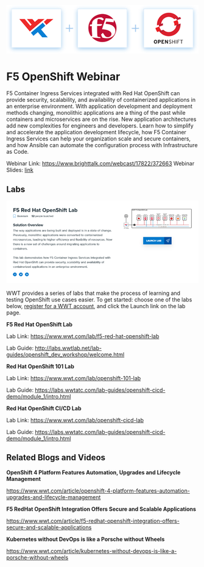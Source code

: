 ![Header](images/f5plusWWTplusO.png "Header")

# F5 OpenShift Webinar

F5 Container Ingress Services integrated with Red Hat OpenShift can provide security, scalability, and availability of containerized applications in an enterprise environment. With application development and deployment methods changing, monolithic applications are a thing of the past while containers and microservices are on the rise. New application architectures add new complexities for engineers and developers. Learn how to simplify and accelerate the application development lifecycle, how F5 Container Ingress Services can help your organization scale and secure containers, and how Ansible can automate the configuration process with Infrastructure as Code.

Webinar Link: https://www.brighttalk.com/webcast/17822/372663
Webinar Slides: [link](slides/OpenShift-Webinar-Slides.pdf)

## Labs

![Launch](images/launch.png "Launch")

WWT provides a series of labs that make the process of learning and testing OpenShift use cases easier. To get started: choose one of the labs below, [register for a WWT account](https://www.wwt.com/register), and click the Launch link on the lab page.

**F5 Red Hat OpenShift Lab**

Lab Link: https://www.wwt.com/lab/f5-red-hat-openshift-lab

Lab Guide: http://labs.wwtlab.net/lab-guides/openshift_dev_workshop/welcome.html

**Red Hat OpenShift 101 Lab**

Lab Link: https://www.wwt.com/lab/openshift-101-lab

Lab Guide: https://labs.wwtatc.com/lab-guides/openshift-cicd-demo/module_1/intro.html

**Red Hat OpenShift CI/CD Lab**

Lab Link: https://www.wwt.com/lab/openshift-cicd-lab

Lab Guide: https://labs.wwtatc.com/lab-guides/openshift-cicd-demo/module_1/intro.html

## Related Blogs and Videos

**OpenShift 4 Platform Features Automation, Upgrades and Lifecycle Management**

https://www.wwt.com/article/openshift-4-platform-features-automation-upgrades-and-lifecycle-management

**F5 RedHat OpenShift Integration Offers Secure and Scalable Applications**

https://www.wwt.com/article/f5-redhat-openshift-integration-offers-secure-and-scalable-applications

**Kubernetes without DevOps is like a Porsche without Wheels**

https://www.wwt.com/article/kubernetes-without-devops-is-like-a-porsche-without-wheels